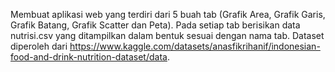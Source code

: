 Membuat aplikasi web yang terdiri dari 5 buah tab (Grafik Area, Grafik Garis, Grafik Batang, Grafik Scatter dan Peta).
Pada setiap tab berisikan data nutrisi.csv yang ditampilkan dalam bentuk sesuai dengan nama tab.
Dataset diperoleh dari https://www.kaggle.com/datasets/anasfikrihanif/indonesian-food-and-drink-nutrition-dataset/data.
